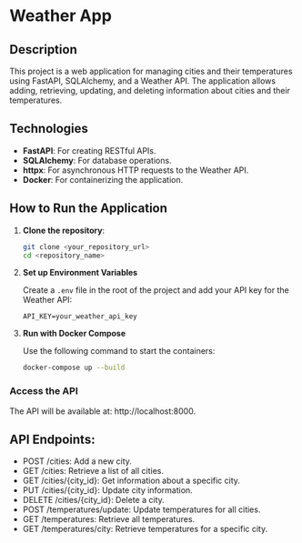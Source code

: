 # Weather App

## Description

This project is a web application for managing cities and their temperatures using FastAPI, SQLAlchemy, and a Weather API. The application allows adding, retrieving, updating, and deleting information about cities and their temperatures.

## Technologies

- **FastAPI**: For creating RESTful APIs.
- **SQLAlchemy**: For database operations.
- **httpx**: For asynchronous HTTP requests to the Weather API.
- **Docker**: For containerizing the application.

## How to Run the Application

1. **Clone the repository**:
   ```bash
   git clone <your_repository_url>
   cd <repository_name>

2. **Set up Environment Variables**

   Create a `.env` file in the root of the project and add your API key for the Weather API:

   ```plaintext
   API_KEY=your_weather_api_key
   ```
3. **Run with Docker Compose**

   Use the following command to start the containers:
    ```bash
    docker-compose up --build
    ```
   
### Access the API
The API will be available at: http://localhost:8000.

## API Endpoints:
- POST /cities: Add a new city.
- GET /cities: Retrieve a list of all cities.
- GET /cities/{city_id}: Get information about a specific city.
- PUT /cities/{city_id}: Update city information.
- DELETE /cities/{city_id}: Delete a city.
- POST /temperatures/update: Update temperatures for all cities.
- GET /temperatures: Retrieve all temperatures.
- GET /temperatures/city: Retrieve temperatures for a specific city.
